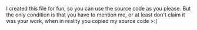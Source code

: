 I created this file for fun, so you can use the source code as you please. 
But the only condition is that you have to mention me, or at least don't claim it was your work, when in reality you copied my source code >:(
